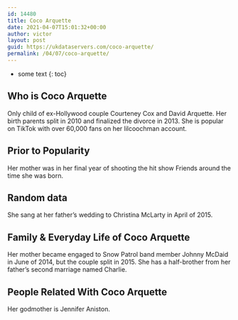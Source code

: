 ```yaml
---
id: 14480
title: Coco Arquette
date: 2021-04-07T15:01:32+00:00
author: victor
layout: post
guid: https://ukdataservers.com/coco-arquette/
permalink: /04/07/coco-arquette/
---
```


* some text
{: toc}


## Who is Coco Arquette



Only child of ex-Hollywood couple Courteney Cox and David Arquette. Her birth parents split in 2010 and finalized the divorce in 2013. She is popular on TikTok with over 60,000 fans on her lilcoochman account. 

                
                
                
## Prior to Popularity



Her mother was in her final year of shooting the hit show Friends around the time she was born.

                
                
                
## Random data



She sang at her father&#8217;s wedding to Christina McLarty in April of 2015.

                
                
                
## Family & Everyday Life of Coco Arquette



Her mother became engaged to Snow Patrol band member Johnny McDaid in June of 2014, but the couple split in 2015. She has a half-brother from her father&#8217;s second marriage named Charlie.

                
                
                
## People Related With Coco Arquette



Her godmother is Jennifer Aniston.

                
              
            
          
          
          